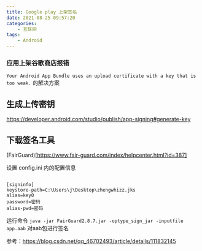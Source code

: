 ```yaml
---
title: Google play 上架签名
date: 2021-08-25 09:57:20
categories:
    - 互联网
tags:
    - Android
---
```


### 应用上架谷歌商店报错
`Your Android App Bundle uses an upload certificate with a key that is too weak.`
的解决方案

## 生成上传密钥

https://developer.android.com/studio/publish/app-signing#generate-key

## 下载签名工具
(FairGuard)[https://www.fair-guard.com/index/helpcenter.html?id=387]

设置 config.ini 内的配置信息
```

[signinfo]
keystore-path=C:\Users\j\Desktop\zhengwhizz.jks
alias=key0
password=密码
alias-pwd=密码

```
运行命令
` java -jar FairGuard2.8.7.jar -optype_sign_jar -inputfile app.aab `
对aab包进行签名

参考：https://blog.csdn.net/qq_46702493/article/details/111832145
